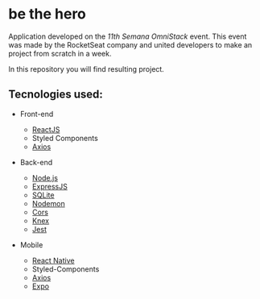 # be the hero

Application developed on the *11th Semana OmniStack* event.
This event was made by the RocketSeat company and united developers to make an project from scratch in a week.

In this repository you will find resulting project.


## Tecnologies used:

* Front-end
   - [ReactJS](https://pt-br.reactjs.org/docs/getting-started.html)
   - Styled Components
   - [Axios](https://github.com/axios/axios)
   
* Back-end
   - [Node.js](https://nodejs.dev/)
   - [ExpressJS](https://expressjs.com/pt-br)
   - [SQLite](https://www.sqlite.org/index.html)
   - [Nodemon](https://www.npmjs.com/package/nodemon)
   - [Cors](https://github.com/expressjs/cors)
   - [Knex](http://knexjs.org/)
   - [Jest](https://jestjs.io/)
   
 * Mobile
   - [React Native](https://reactnative.dev/)
   - Styled-Components
   - [Axios](https://github.com/axios/axios)
   - [Expo](https://expo.io/)
